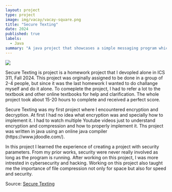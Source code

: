```yaml
---
layout: project
type: project
image: img/vacay/vacay-square.png
title: "Secure Texting"
date: 2024
published: true
labels:
  - Java
summary: "A java project that showcases a simple messaging program which includes encryption that I developed in ICS 311."
---
```


<img class="img-fluid" src="../img/vacay/vacay-home-page.png">
<p>
Secure Texting is project is a homework project that I devopled alone in ICS 311, Fall 2024. This project was orginally assigned to be done in a group of 2-4 people, but since it was the last homework I wanted to do challange myself and do it alone. To comeplete the project, I had to refer a lot to the textbook and other online textbooks for help and clarification. The whole project took about 15-20 hours to complete and received a perfect score. 
</p>
<p>
Secure Texting was my first project where I encountered encryption and decryption. At first I had no idea what encryption was and specially how to implement it. I had to watch multiple Youtube videos just to understand encryption and compression and how to properly implement it. Ths project was written in java using an online java compiler (https://www.jdoodle.com/). 
</p>
<p>
In this project I learned the experience of creating a project with security parameters. From my prior works, security were never really involved as long as the program is running. After working on this project, I was more intrested in cybersecurity and hacking. Working on this project also taught me the importance of file compression not only for space but also for speed and security.
</p>



Source: <a href="https://github.com/dominic-isaac-molina/Secure-Texting">Secure Texting</a>
